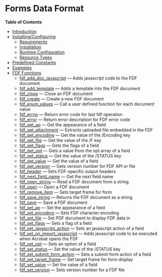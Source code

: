 Forms Data Format
=================

**Table of Contents**

-   [Introduction](/intro/fdf.html)
-   [Installing/Configuring](/fdf/setup.html)
    -   [Requirements](/fdf/setup.html#Requirements)
    -   [Installation](/fdf/setup.html#Installation)
    -   [Runtime Configuration](/fdf/setup.html#Runtime%20Configuration)
    -   [Resource Types](/fdf/setup.html#Resource%20Types)
-   [Predefined Constants](/fdf/constants.html)
-   [Examples](/fdf/examples.html)
-   [FDF Functions](/ref/fdf.html)
    -   [fdf\_add\_doc\_javascript](/ref/fdf.html#fdf_add_doc_javascript)
        — Adds javascript code to the FDF document
    -   [fdf\_add\_template](/ref/fdf.html#fdf_add_template) — Adds a
        template into the FDF document
    -   [fdf\_close](/ref/fdf.html#fdf_close) — Close an FDF document
    -   [fdf\_create](/ref/fdf.html#fdf_create) — Create a new FDF
        document
    -   [fdf\_enum\_values](/ref/fdf.html#fdf_enum_values) — Call a user
        defined function for each document value
    -   [fdf\_errno](/ref/fdf.html#fdf_errno) — Return error code for
        last fdf operation
    -   [fdf\_error](/ref/fdf.html#fdf_error) — Return error description
        for FDF error code
    -   [fdf\_get\_ap](/ref/fdf.html#fdf_get_ap) — Get the appearance of
        a field
    -   [fdf\_get\_attachment](/ref/fdf.html#fdf_get_attachment) —
        Extracts uploaded file embedded in the FDF
    -   [fdf\_get\_encoding](/ref/fdf.html#fdf_get_encoding) — Get the
        value of the /Encoding key
    -   [fdf\_get\_file](/ref/fdf.html#fdf_get_file) — Get the value of
        the /F key
    -   [fdf\_get\_flags](/ref/fdf.html#fdf_get_flags) — Gets the flags
        of a field
    -   [fdf\_get\_opt](/ref/fdf.html#fdf_get_opt) — Gets a value from
        the opt array of a field
    -   [fdf\_get\_status](/ref/fdf.html#fdf_get_status) — Get the value
        of the /STATUS key
    -   [fdf\_get\_value](/ref/fdf.html#fdf_get_value) — Get the value
        of a field
    -   [fdf\_get\_version](/ref/fdf.html#fdf_get_version) — Gets
        version number for FDF API or file
    -   [fdf\_header](/ref/fdf.html#fdf_header) — Sets FDF-specific
        output headers
    -   [fdf\_next\_field\_name](/ref/fdf.html#fdf_next_field_name) —
        Get the next field name
    -   [fdf\_open\_string](/ref/fdf.html#fdf_open_string) — Read a FDF
        document from a string
    -   [fdf\_open](/ref/fdf.html#fdf_open) — Open a FDF document
    -   [fdf\_remove\_item](/ref/fdf.html#fdf_remove_item) — Sets target
        frame for form
    -   [fdf\_save\_string](/ref/fdf.html#fdf_save_string) — Returns the
        FDF document as a string
    -   [fdf\_save](/ref/fdf.html#fdf_save) — Save a FDF document
    -   [fdf\_set\_ap](/ref/fdf.html#fdf_set_ap) — Set the appearance of
        a field
    -   [fdf\_set\_encoding](/ref/fdf.html#fdf_set_encoding) — Sets FDF
        character encoding
    -   [fdf\_set\_file](/ref/fdf.html#fdf_set_file) — Set PDF document
        to display FDF data in
    -   [fdf\_set\_flags](/ref/fdf.html#fdf_set_flags) — Sets a flag of
        a field
    -   [fdf\_set\_javascript\_action](/ref/fdf.html#fdf_set_javascript_action)
        — Sets an javascript action of a field
    -   [fdf\_set\_on\_import\_javascript](/ref/fdf.html#fdf_set_on_import_javascript)
        — Adds javascript code to be executed when Acrobat opens the FDF
    -   [fdf\_set\_opt](/ref/fdf.html#fdf_set_opt) — Sets an option of a
        field
    -   [fdf\_set\_status](/ref/fdf.html#fdf_set_status) — Set the value
        of the /STATUS key
    -   [fdf\_set\_submit\_form\_action](/ref/fdf.html#fdf_set_submit_form_action)
        — Sets a submit form action of a field
    -   [fdf\_set\_target\_frame](/ref/fdf.html#fdf_set_target_frame) —
        Set target frame for form display
    -   [fdf\_set\_value](/ref/fdf.html#fdf_set_value) — Set the value
        of a field
    -   [fdf\_set\_version](/ref/fdf.html#fdf_set_version) — Sets
        version number for a FDF file
